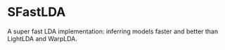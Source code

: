 # SFastLDA
A super fast LDA implementation: inferring models faster and better than LightLDA and WarpLDA.
